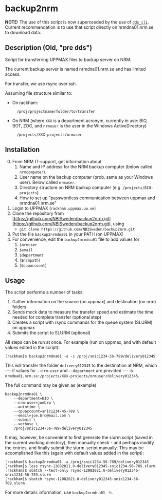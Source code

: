 # backup2nrm

**NOTE:** The use of this script is now superceeded by the use
of [`dds_cli`](https://scilifelabdatacentre.github.io/dds_cli/).
Current recommendation is to use that script directly on nrmdna01.nrm.se to download data.

## Description (Old, "pre dds")

Script for transferring UPPMAX files to backup server on NRM.

The current backup server is named nrmdna01.nrm.se and has limited access.

For transfer, we use rsync over ssh.

Assuming file structure similar to:

- On rackham:

        /proj/projectname/folder/to/transfer

- On NRM (where `XXX` is a department acronym, currently in use: BIO, BOT, ZOO,
  and `nrmuser` is the user in the Windows ActiveDirectory)

        /projects/XXX-projects/nrmuser

## Installation

0. From NRM IT-support, get information about
    1. Name and IP address for the NRM backup computer (below called
       `nrmcomputer`).
    2. User name on the backup computer (prob. same as your Windows user).
       Below called `nrmuser`.
    3. Directory structure on NRM backup computer (e.g.
       `/projects/BIO-projects`)
    4. How to set up "passwordless communication between uppmax and
       nrmdna01.nrm.se"
1. Login to UPPMAX (`rackham.uppmax.uu.se`)
2. Clone the repository from
[https://github.com/NBISweden/backup2nrm.git](https://github.com/NBISweden/backup2nrm.git),
using
    - `git clone https://github.com/NBISweden/backup2nrm.git`
3. Put the file `backup2nrmdna01` in your PATH (on UPPMAX)
4. For convenience, edit the `backup2nrmdna01` file to add values for
    1. `$nrmuser`
    2. `$email`
    3. `$department`
    4. (`$nrmpath`)
    5. (`$cpuaccount`)

## Usage

The script performs a number of tasks:

1. Gather information on the source (on uppmax) and destination (on nrm)
   folders
2. Sends mock data to measure the transfer speed and estimate the time needed
   for complete transfer (optional step)
3. Creates a script with rsync commands for the queue system (SLURM) on uppmax
4. Submits the script to SLURM (optional)

All steps can be run at once. For example (run on uppmax, and with default
values edited in the script):

    [rackham]$ backup2nrmdna01 -a -s /proj/snic1234-56-789/delivery012345

This will transfer the folder `delivery012345` to the destination at NRM, which
--- if values for `--nrm-user` and `--department` are provided --- is
`nrmdna01.nrm.se:/projects/XXX-projects/nrmuser/delivery012345`.

The full command may be given as (example)

    backup2nrmdna01 \
        --department=BIO \
        --nrm-user=joebro \
        --autotime \
        --cpuaccount=snic1234-45-789 \
        --email=joe.bro@mail.com \
        --submit \
        --verbose \
        /proj/snic1234-56-789/delivery012345

It may, however, be convenient to first generate the slurm script (saved in the
current working directory), then manually check - and perhaps modify the
entries, and finally submit the slurm-script manually.  This may be
accomplished like this (again with default values added in the script):

    [rackham]$ backup2nrmdna01 -a /proj/snic1234-56-789/delivery012345
    [rackham]$ less rsync-12082021.0-delivery012345-snic1234-56-789.slurm
    [rackham]$ sbatch --test-only rsync-12082021.0-delivery012345-snic1234-56-789.slurm
    [rackham]$ sbatch rsync-12082021.0-delivery012345-snic1234-56-789.slurm

For more details information, use `backup2nrmdna01 -h`.

